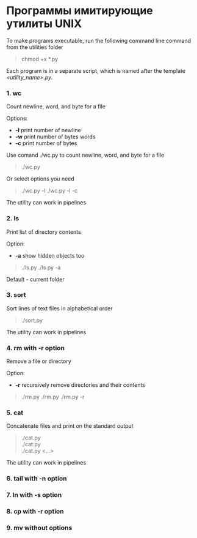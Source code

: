 # Программы имитирующие утилиты UNIX 


To make programs executable, run the following command line command from the utilities folder

> chmod +x *.py


Each program is in a separate script, which is named after the template *<utility_name>.py*.


### 1. wc 

Count newline, word, and byte for a file

Options:
- **-l** print number of newline
- **-w** print number of bytes words
- **-c** print number of bytes

Use comand ./wc.py to count newline, word, and byte for a file

> ./wc.py <path to file>

Or select options you need  
  
> ./wc.py -l <path to file>
> ./wc.py -l -с <path to file>

The utility can work in pipelines
  
### 2. ls 

Print list of directory contents
  
Option:
- **-a** show hidden objects too
  
> ./ls.py <path to dir>
> ./ls.py -a <path to dir>

Default - current folder  
  
### 3. sort

Sort lines of text files in alphabetical order
  
> ./sort.py <path to file>

The utility can work in pipelines  
  

### 4. rm with -r option

Remove a file or directory

  
Option:
- **-r** recursively remove directories and their contents
  
> ./rm.py <path to file>
> ./rm.py <path to dir>
> ./rm.py -r <path to dir>

  
### 5. cat
Concatenate files and print on the standard output

> ./cat.py <path to file>  
> ./cat.py <path to file1> <path to file2>  
> ./cat.py <path to file1> <...> <path to fileN> 

The utility can work in pipelines
  
### 6. tail with -n option
### 7. ln with -s option
### 8. cp with -r option
### 9. mv without options  
  
  
  
  
  
  
  
  
  
  
  
  
  
  
